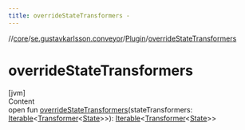 ```yaml
---
title: overrideStateTransformers -
---
```

//[core](../../index.md)/[se.gustavkarlsson.conveyor](../index.md)/[Plugin](index.md)/[overrideStateTransformers](override-state-transformers.md)



# overrideStateTransformers  
[jvm]  
Content  
open fun [overrideStateTransformers](override-state-transformers.md)(stateTransformers: [Iterable](https://kotlinlang.org/api/latest/jvm/stdlib/kotlin.collections/-iterable/index.html)<[Transformer](../-transformer/index.md)<[State](index.md)>>): [Iterable](https://kotlinlang.org/api/latest/jvm/stdlib/kotlin.collections/-iterable/index.html)<[Transformer](../-transformer/index.md)<[State](index.md)>>  



